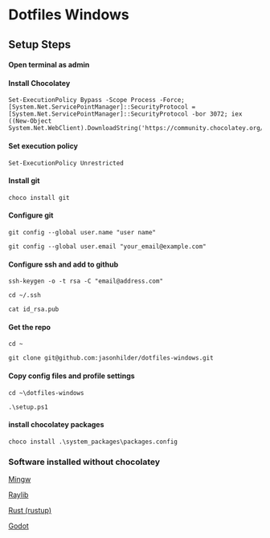 # Dotfiles Windows

## Setup Steps

#### Open terminal as admin

#### Install Chocolatey
```
Set-ExecutionPolicy Bypass -Scope Process -Force; [System.Net.ServicePointManager]::SecurityProtocol = [System.Net.ServicePointManager]::SecurityProtocol -bor 3072; iex ((New-Object System.Net.WebClient).DownloadString('https://community.chocolatey.org/install.ps1'))
```

#### Set execution policy
```
Set-ExecutionPolicy Unrestricted
```

#### Install git
```
choco install git
```

#### Configure git
```
git config --global user.name "user name"

git config --global user.email "your_email@example.com"
```

#### Configure ssh and add to github
```
ssh-keygen -o -t rsa -C "email@address.com"

cd ~/.ssh

cat id_rsa.pub
```

#### Get the repo
```
cd ~

git clone git@github.com:jasonhilder/dotfiles-windows.git
```

#### Copy config files and profile settings

```
cd ~\dotfiles-windows

.\setup.ps1
```

#### install chocolatey packages
```
choco install .\system_packages\packages.config
```

### Software installed without chocolatey

[Mingw](https://sourceforge.net/projects/mingw/)

[Raylib](https://www.raylib.com/)

[Rust (rustup)](https://www.rust-lang.org/tools/install)

[Godot](https://godotengine.org/download/windows/)
